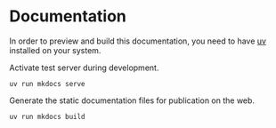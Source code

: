 # Documentation

In order to preview and build this documentation, you need to have [uv](https://docs.astral.sh/uv/getting-started/installation/) installed on your system.

Activate test server during development.

```shell
uv run mkdocs serve
```

Generate the static documentation files for publication on the web.

```shell
uv run mkdocs build
```
